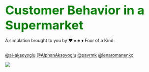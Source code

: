 <div>
<div><align = "center">
    <span style='color:green;font-size:40px'><strong>Customer Behavior in a Supermarket</strong></span>
    <br>
    <br><align = "center"> A simulation brought to you by ♥️ ♠️ ♣️ ♦️ Four of a Kind:<br></br> 
</align>
</div>

<p align = "left"><a href="https://github.com/ai-aksoyoglu">@ai-aksoyoglu</a> <a href="https://github.com/AlphanAksoyoglu">@AlphanAksoyoglu</a>  
<a href="https://github.com/pavrmk">@pavrmk</a>  
<a href="https://github.com/lenaromanenko">@lenaromanenko</a></p>
<img src="https://user-images.githubusercontent.com/50272605/110110499-32cd5b80-7daf-11eb-9e0e-354ed4e48956.png" />
